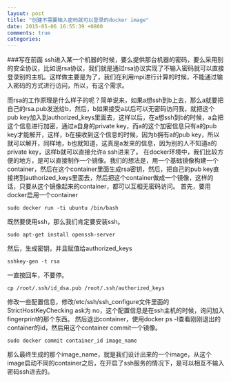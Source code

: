 ```yaml
---
layout: post
title: "创建不需要输入密码就可以登录的docker image"
date: 2015-05-06 16:55:39 +0800
comments: true
categories: 
---
```


###写在前面
ssh进入某一个机器的时候，要么提供那台机器的密码，要么采用别的安全协议，比如说rsa协议，我们就是通过rsa协议实现了不输入密码就可以直接登录别的主机。这样做主要是为了，我们在利用mpi进行计算的时候，不能通过输入密码的方式进行访问，所以，有这个需求。
<!--more-->

而rsa的工作原理是什么样子的呢？简单说来，如果a想ssh到b上去，那么a就要把自己的rsa.pub发送给b，然后，b如果接受a以后可以无密码访问我，就把这个pub key加入到authorized_keys里面去，这样以后，在a想ssh到b的时候，a会把这个信息进行加密，通过a自身的private key，而a的这个加密信息只有a的pub key才能解开，这样，b在接收到这个信息的时候，因为b拥有a的pub key，所以就可以解开，同样地，b也就知道，这真是a发来的信息，因为别的人不知道a的private key，这样b就可以直接允许a ssh进来了。
在docker环境中，我们比较方便的地方，是可以直接制作一个镜像。我们的想法是，用一个基础镜像构建一个container，然后在这个container里面生成rsa密钥，然后，把自己的pub key直接拷到authorized_keys里面去，然后把这个container做成一个镜像，这样的话，只要从这个镜像起来的container，都可以互相无密码访问。
首先，要用docker启用一个container
```
sudo docker run -ti ubuntu /bin/bash
```
既然要使用ssh，那么我们肯定要安装ssh。
```
sudo apt-get install openssh-server
```
然后，生成密钥，并且赋值给authorized_keys
```
sshkey-gen -t rsa
```
一直按回车，不要停。
```
cp /root/.ssh/id_dsa.pub /root/.ssh/authorized_keys
```
修改一些配置信息，修改/etc/ssh/ssh_configure文件里面的StrictHostKeyChecking ask为 no，这个配置信息是在ssh主机的时候，询问加入fingerprint的那个东西。
然后退出container，使用docker ps -l查看刚刚退出的container的id，然后用这个container commit一个镜像。
```
sudo docker commit container_id image_name
```
那么最终生成的那个image_name，就是我们设计出来的一个image，从这个image启动不同的container之后，在开启了ssh服务的情况下，是可以相互不输入密码ssh进去的。
